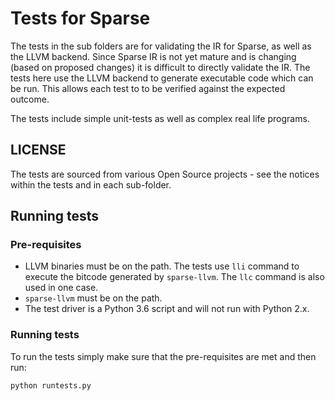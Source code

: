 # Tests for Sparse
The tests in the sub folders are for validating the IR for Sparse, as well as the LLVM backend. Since Sparse IR is not yet mature and is changing (based on proposed changes) it is difficult to directly validate the IR. The tests here use the LLVM backend to generate executable code which can be run. This allows each test to to be verified against the expected outcome. 

The tests include simple unit-tests as well as complex real life programs. 

## LICENSE
The tests are sourced from various Open Source projects - see the notices within the tests and in each sub-folder.

## Running tests
### Pre-requisites

* LLVM binaries must be on the path. The tests use `lli` command to execute the bitcode generated by `sparse-llvm`. The `llc` command is also used in one case.
* `sparse-llvm` must be on the path.
* The test driver is a Python 3.6 script and will not run with Python 2.x.

### Running tests
To run the tests simply make sure that the pre-requisites are met and then run:

```
python runtests.py
```
